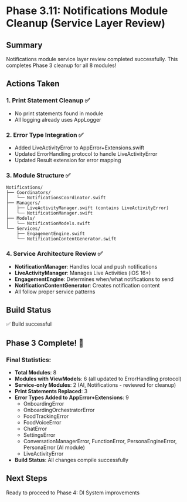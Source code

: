 # Phase 3.11: Notifications Module Cleanup (Service Layer Review)

## Summary
Notifications module service layer review completed successfully. This completes Phase 3 cleanup for all 8 modules!

## Actions Taken

### 1. Print Statement Cleanup ✅
- No print statements found in module
- All logging already uses AppLogger

### 2. Error Type Integration ✅
- Added LiveActivityError to AppError+Extensions.swift
- Updated ErrorHandling protocol to handle LiveActivityError
- Updated Result extension for error mapping

### 3. Module Structure ✅
```
Notifications/
├── Coordinators/
│   └── NotificationsCoordinator.swift
├── Managers/
│   ├── LiveActivityManager.swift (contains LiveActivityError)
│   └── NotificationManager.swift
├── Models/
│   └── NotificationModels.swift
└── Services/
    ├── EngagementEngine.swift
    └── NotificationContentGenerator.swift
```

### 4. Service Architecture Review ✅
- **NotificationManager**: Handles local and push notifications
- **LiveActivityManager**: Manages Live Activities (iOS 16+)
- **EngagementEngine**: Determines when/what notifications to send
- **NotificationContentGenerator**: Creates notification content
- All follow proper service patterns

## Build Status
✅ Build successful

## Phase 3 Complete! 🎉

### Final Statistics:
- **Total Modules**: 8
- **Modules with ViewModels**: 6 (all updated to ErrorHandling protocol)
- **Service-only Modules**: 2 (AI, Notifications - reviewed for cleanup)
- **Print Statements Replaced**: 3
- **Error Types Added to AppError+Extensions**: 9
  - OnboardingError
  - OnboardingOrchestratorError
  - FoodTrackingError
  - FoodVoiceError
  - ChatError
  - SettingsError
  - ConversationManagerError, FunctionError, PersonaEngineError, PersonaError (AI module)
  - LiveActivityError
- **Build Status**: All changes compile successfully

## Next Steps
Ready to proceed to Phase 4: DI System improvements